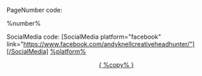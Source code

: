 PageNumber 
code:

<span class="page-number">
%number%
</span>

SocialMedia
code:
[SocialMedia platform="facebook" link="https://www.facebook.com/andyknellcreativeheadhunter/"][/SocialMedia]
<a class="ak-social__icon ak-social__icon--%platform%" href="%url%" target="_blank">
%platform%
</a>

<div class="scroll-to-section" style="text-align: center;">
<a data-behaviour="scrollToSection" class="scroll-to-section__button" href="#%target%">
<span class="scroll-to-section__bracket">{ </span> %copy% <span class="scroll-to-section__bracket"> }</span>
<span class="scroll-to-section__icon"></span>
</a>
</div>
